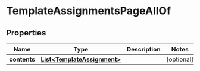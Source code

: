 

# TemplateAssignmentsPageAllOf


## Properties

Name | Type | Description | Notes
------------ | ------------- | ------------- | -------------
**contents** | [**List&lt;TemplateAssignment&gt;**](TemplateAssignment.md) |  |  [optional]



